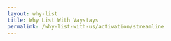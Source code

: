 ```yaml
---
layout: why-list
title: Why List With Vaystays
permalink: /why-list-with-us/activation/streamline
---
```

